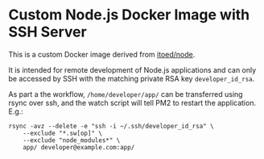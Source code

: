 # Custom Node.js Docker Image with SSH Server

This is a custom Docker image derived from [itoed/node](https://registry.hub.docker.com/u/itoed/node/).

It is intended for remote development of Node.js applications and can only be
accessed by SSH with the matching private RSA key `developer_id_rsa`.

As part a the workflow, `/home/developer/app/` can be transferred using rsync over ssh,
and the watch script will tell PM2 to restart the application. E.g.:

    rsync -avz --delete -e "ssh -i ~/.ssh/developer_id_rsa" \
        --exclude "*.sw[op]" \
        --exclude "node_modules*" \
        app/ developer@example.com:app/
